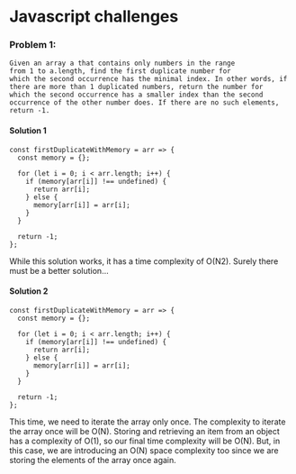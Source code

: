 # Javascript challenges

### Problem 1:
```
Given an array a that contains only numbers in the range
from 1 to a.length, find the first duplicate number for
which the second occurrence has the minimal index. In other words, if
there are more than 1 duplicated numbers, return the number for
which the second occurrence has a smaller index than the second
occurrence of the other number does. If there are no such elements,
return -1.
```

#### Solution 1
```
const firstDuplicateWithMemory = arr => {
  const memory = {};

  for (let i = 0; i < arr.length; i++) {
    if (memory[arr[i]] !== undefined) {
      return arr[i];
    } else {
      memory[arr[i]] = arr[i];
    }
  }

  return -1;
};
```
While this solution works, it has a time complexity of O(N2).
Surely there must be a better solution...

#### Solution 2
```
const firstDuplicateWithMemory = arr => {
  const memory = {};

  for (let i = 0; i < arr.length; i++) {
    if (memory[arr[i]] !== undefined) {
      return arr[i];
    } else {
      memory[arr[i]] = arr[i];
    }
  }

  return -1;
};
```
This time, we need to iterate the array only once. The complexity to iterate the array once will be O(N). Storing and retrieving an item from an object has a complexity of O(1), so our final time complexity will be O(N). But, in this case, we are introducing an O(N) space complexity too since we are storing the elements of the array once again.
